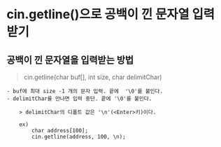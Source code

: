 # cin.getline()으로 공백이 낀 문자열 입력 받기

## 공백이 낀 문자열을 입력받는 방법

> cin.getline(char buf[], int size, char delimitChar)

    - buf에 최대 size -1 개의 문자 입력. 끝에  '\0'를 붙인다.
    - delimitChar를 만나면 입력 중단. 끝에 '\0'를 붙인다.

        > delimitChar의 디폴트 값은 '\n'(<Enter>키)이다.

        ex) 
            char address[100];
            cin.getline(address, 100, \n);